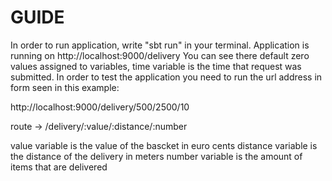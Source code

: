 # GUIDE
In order to run application, write "sbt run" in your terminal.
Application is running on http://localhost:9000/delivery 
You can see there default zero values assigned to variables,
time variable is the time that request was submitted.
In order to test the application you need to run the url address in form seen in this example:

http://localhost:9000/delivery/500/2500/10

route    ->    /delivery/:value/:distance/:number

value variable is the value of the bascket in euro cents
distance variable is the distance of the delivery in meters
number variable is the amount of items that are delivered
